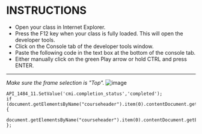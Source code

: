 # INSTRUCTIONS

* Open your class in Internet Explorer.
* Press the F12 key when your class is fully loaded. This will open the developer tools.
* Click on the Console tab of the developer tools window.
* Paste the following code in the text box at the bottom of the console tab.
* Either manually click on the green Play arrow or hold CTRL and press ENTER.

----

*Make sure the frame selection is "Top".*
![image](https://user-images.githubusercontent.com/7216612/235476339-b7819652-0366-4ab5-81f2-3bb829f29f43.png)

```
API_1484_11.SetValue('cmi.completion_status','completed');
if (document.getElementsByName("courseheader").item(0).contentDocument.getElementById("c")) {
  document.getElementsByName("courseheader").item(0).contentDocument.getElementById("c").submit()
};
```
